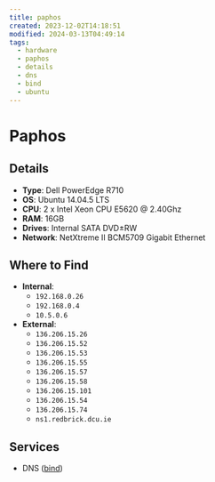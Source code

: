 ```yaml
---
title: paphos
created: 2023-12-02T14:18:51
modified: 2024-03-13T04:49:14
tags:
  - hardware
  - paphos
  - details
  - dns
  - bind
  - ubuntu
---
```


# Paphos

## Details

- **Type**: Dell PowerEdge R710
- **OS**: Ubuntu 14.04.5 LTS
- **CPU**: 2 x Intel Xeon CPU E5620 @ 2.40Ghz
- **RAM**: 16GB
- **Drives**: Internal SATA DVD±RW
- **Network**: NetXtreme II BCM5709 Gigabit Ethernet

## Where to Find

- **Internal**:
	- `192.168.0.26`
	- `192.168.0.4`
	- `10.5.0.6`
- **External**:
	- `136.206.15.26`
	- `136.206.15.52`
	- `136.206.15.53`
	- `136.206.15.55`
	- `136.206.15.57`
	- `136.206.15.58`
	- `136.206.15.101`
	- `136.206.15.54`
	- `136.206.15.74`
	- `ns1.redbrick.dcu.ie`

## Services

- DNS ([bind](../services/bind.md))
